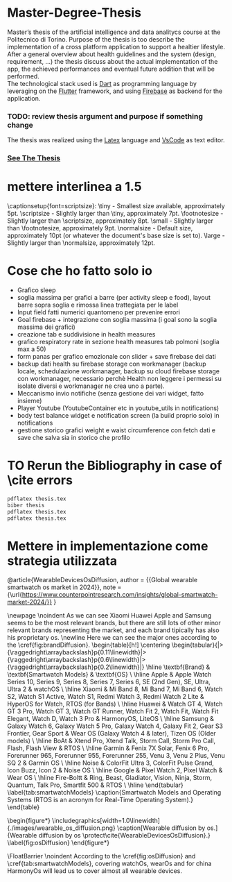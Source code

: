 # Master-Degree-Thesis

Master’s thesis of the artificial intelligence and data analitycs course at the Politecnico di Torino. Purpose of the thesis is too describe the implementation of a cross platform application to support a healtier lifestyle. After a general overview about health guidelines and the system (design, requirement, ...) the thesis discuss about the actual implementation of the app, the achieved performances and eventual future addition that will be performed. <br> 
The technological stack used is <a href='https://dart.dev/' target='_blank'>Dart</a> as programming language by leveraging on the <a href='https://flutter.dev/' target='_blank'>Flutter</a> framework, and using <a href='https://firebase.google.com/' target='_blank'>Firebase</a> as backend for the application. 

### TODO: review thesis argument and purpose if something change
The thesis was realized using the <a href='https://www.latex-project.org/' target='_blank'>Latex</a> language and <a href='https://code.visualstudio.com/' target='_blank'>VsCode</a> as text editor.

### [See The Thesis](thesis.pdf)

# mettere interlinea a 1.5
\captionsetup{font=scriptsize}:
\tiny - Smallest size available, approximately 5pt.
\scriptsize - Slightly larger than \tiny, approximately 7pt.
\footnotesize - Slightly larger than \scriptsize, approximately 8pt.
\small - Slightly larger than \footnotesize, approximately 9pt.
\normalsize - Default size, approximately 10pt (or whatever the document's base size is set to).
\large - Slightly larger than \normalsize, approximately 12pt.

# Cose che ho fatto solo io
- Grafico sleep
- soglia massima per grafici a barre (per activity sleep e food), layout barre sopra soglia e rimossa linea trattegiata per le label
- Input field fatti numerici quantomeno per prevenire errori
- Goal firebase + integrazione con soglia massima (i goal sono la soglia massima dei grafici)
- creazione tab e suddivisione in health measures
- grafico respiratory rate in sezione health measures tab polmoni (soglia max a 50)
- form panas per grafico emozionale con slider + save firebase dei dati
- backup dati health su firebase storage con workmanager (backup locale, schedulazione workmanager, backup su cloud firebase storage con workmanager, necessario perchè Health non leggere i permessi su isolate diversi e workmanager ne crea uno a parte).
- Meccanismo invio notifiche (senza gestione dei vari widget, fatto insieme)
- Player Youtube (YoutubeContainer etc in youtube_utils in notifications)
- body test balance widget e notification screen (la build proprio solo) in notifications
- gestione storico grafici weight e waist circumference con fetch dati e save che salva sia in storico che profilo  

# TO Rerun the Bibliography in case of \cite errors
``` latex
pdflatex thesis.tex
biber thesis
pdflatex thesis.tex
pdflatex thesis.tex
```

# Mettere in implementazione come strategia utilizzata
@article{WearableDevicesOsDiffusion,
  author = {{Global wearable smartwatch os market in 2024}},
  note   = {\url{https://www.counterpointresearch.com/insights/global-smartwatch-market-2024/}}
}

\newpage \noindent As we can see Xiaomi Huawei Apple and Samsung seems to be the most relevant brands, but there are still lots of other minor relevant brands representing the market, and each brand tipically has also his proprietary os. \newline Here we can see the major ones according to the \cref{fig:brandDiffusion}.
\begin{table}[h!]
    \centering
    \begin{tabular}{|>{\raggedright\arraybackslash}p{0.11\linewidth}|>{\raggedright\arraybackslash}p{0.6\linewidth}|>{\raggedright\arraybackslash}p{0.2\linewidth}|}
        \hline
        \textbf{Brand} & \textbf{Smartwatch Models} & \textbf{OS} \\ \hline
        Apple          & Apple Watch Series 10, Series 9, Series 8, Series 7, Series 6, SE (2nd Gen), SE, Ultra, Ultra 2 & watchOS \\ \hline
        Xiaomi         & Mi Band 8, Mi Band 7, Mi Band 6, Watch S2, Watch S1 Active, Watch S1, Redmi Watch 3, Redmi Watch 2 Lite & HyperOS for Watch, RTOS (for Bands) \\ \hline
        Huawei         & Watch GT 4, Watch GT 3 Pro, Watch GT 3, Watch GT Runner, Watch Fit 2, Watch Fit, Watch Fit Elegant, Watch D, Watch 3 Pro & HarmonyOS, LiteOS \\ \hline
        Samsung        & Galaxy Watch 6, Galaxy Watch 5 Pro, Galaxy Watch 4, Galaxy Fit 2, Gear S3 Frontier, Gear Sport & Wear OS (Galaxy Watch 4 \& later), Tizen OS (Older models) \\ \hline
        BoAt           & Xtend Pro, Xtend Talk, Storm Call, Storm Pro Call, Flash, Flash View & RTOS \\ \hline
        Garmin         & Fenix 7X Solar, Fenix 6 Pro, Forerunner 965, Forerunner 955, Forerunner 255, Venu 3, Venu 2 Plus, Venu SQ 2 & Garmin OS \\ \hline
        Noise          & ColorFit Ultra 3, ColorFit Pulse Grand, Icon Buzz, Icon 2 & Noise OS \\ \hline
        Google         & Pixel Watch 2, Pixel Watch & Wear OS \\ \hline
        Fire-Boltt     & Ring, Beast, Gladiator, Vision, Ninja, Storm, Quantum, Talk Pro, Smartfit 500 & RTOS \\ \hline
    \end{tabular}
    \label{tab:smartwatchModels}
    \caption{Smartwatch Models and Operating Systems (RTOS is an acronym for Real-Time Operating System).}
\end{table}

\begin{figure*}
    \includegraphics[width=1.0\linewidth]{./images/wearable_os_diffusion.png}
    \caption[Wearable diffusion by os.]{Wearable diffusion by os \protect\cite{WearableDevicesOsDiffusion}.}
    \label{fig:osDiffusion}
\end{figure*}

\FloatBarrier
\noindent According to the \cref{fig:osDiffusion} and \cref{tab:smartwatchModels}, covering watchOs, wearOs and for china HarmonyOs will lead us to cover almost all wearable devices. 